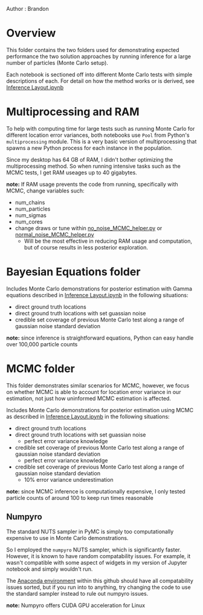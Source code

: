 Author : Brandon

# Overview

This folder contains the two folders used for demonstrating expected performance the two solution approaches by running inference for a large number of particles (Monte Carlo setup).

Each notebook is sectioned off into different Monte Carlo tests with simple descriptions of each. For detail on how the method works or is derived, see [Inference Layout.ipynb](https://github.com/brandonc732/No-Big-Deal-Capstone-Project/blob/main/Inference%20Layout/Inference%20Layout.ipynb)


# Multiprocessing and RAM

To help with computing time for large tests such as running Monte Carlo for different location error variances, both notebooks use `Pool` from Python's `multiprocessing` module. This is a very basic version of multiprocessing that spawns a new Python process for each instance in the population.

Since my desktop has 64 GB of RAM, I didn't bother optimizing the multiprocessing method. So when running intensive tasks such as the MCMC tests, I get RAM useages up to 40 gigabytes.

**note:** If RAM usage prevents the code from running, specifically with MCMC, change variables such:
- num_chains
- num_particles
- num_sigmas
- num_cores
- change draws or tune within [no_noise_MCMC_helper.py](MCMC/no_noise_MCMC_helper.py) or [normal_noise_MCMC_helper.py](MCMC/normal_noise_MCMC_helper.py)
  - Will be the most effective in reducing RAM usage and computation, but of course results in less posterior exploration.



# Bayesian Equations folder

Includes Monte Carlo demonstrations for posterior estimation with Gamma equations described in [Inference Layout.ipynb](https://github.com/brandonc732/No-Big-Deal-Capstone-Project/blob/main/Inference%20Layout/Inference%20Layout.ipynb) in the following situations:
- direct ground truth locations
- direct ground truth locations with set guassian noise
- credible set coverage of previous Monte Carlo test along a range of gaussian noise standard deviation 

**note:** since inference is straightforward equations, Python can easy handle over 100,000 particle counts


# MCMC folder

This folder demonstrates similar scenarios for MCMC, however, we focus on whether MCMC is able to account for location error variance in our estimation, not just how uninformed MCMC estimation is affected.

Includes Monte Carlo demonstrations for posterior estimation using MCMC as described in [Inference Layout.ipynb](https://github.com/brandonc732/No-Big-Deal-Capstone-Project/blob/main/Inference%20Layout/Inference%20Layout.ipynb) in the following situations:
- direct ground truth locations
- direct ground truth locations with set guassian noise
  - perfect error variance knowledge
- credible set coverage of previous Monte Carlo test along a range of gaussian noise standard deviation
  - perfect error variance knowledge
- credible set coverage of previous Monte Carlo test along a range of gaussian noise standard deviation
  - 10% error variance underestimation

**note:** since MCMC inference is  computationally expensive, I only tested particle counts of around 100 to keep run times reasonable


## Numpyro

The standard NUTS sampler in PyMC is simply too computationally expensive to use in Monte Carlo demonstrations. 

So I employed the `numpyro` NUTS sampler, which is significantly faster. However, it is known to have random compatability issues. For example, it wasn't compatible with some aspect of widgets in my version of Jupyter notebook and simply wouldn't run. 

The [Anaconda environment](https://github.com/brandonc732/No-Big-Deal-Capstone-Project/blob/main/anaconda%20environment/Capstone_environment.yaml) within this github should have all compatability issues sorted, but if you run into to anything, try changing the code to use the standard sampler instead to rule out numpyro issues.

**note:** Numpyro offers CUDA GPU acceleration for Linux















